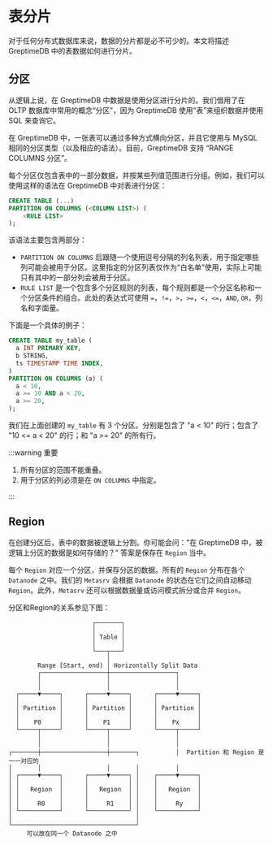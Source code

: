 # 表分片

对于任何分布式数据库来说，数据的分片都是必不可少的。本文将描述 GreptimeDB 中的表数据如何进行分片。

## 分区

从逻辑上说，在 GreptimeDB 中数据是使用分区进行分片的。我们借用了在 OLTP 数据库中常用的概念“分区”，因为 GreptimeDB 使用“表”来组织数据并使用 SQL 来查询它。

在 GreptimeDB 中，一张表可以通过多种方式横向分区，并且它使用与 MySQL 相同的分区类型（以及相应的语法）。目前，GreptimeDB 支持 “RANGE COLUMNS 分区”。

每个分区仅包含表中的一部分数据，并按某些列值范围进行分组。例如，我们可以使用这样的语法在 GreptimeDB 中对表进行分区：

```sql
CREATE TABLE (...)
PARTITION ON COLUMNS (<COLUMN LIST>) (
    <RULE LIST>
);
```

该语法主要包含两部分：
- `PARTITION ON COLUMNS` 后跟随一个使用逗号分隔的列名列表，用于指定哪些列可能会被用于分区。这里指定的分区列表仅作为“白名单”使用，实际上可能只有其中的一部分列会被用于分区。
- `RULE LIST` 是一个包含多个分区规则的列表，每个规则都是一个分区名称和一个分区条件的组合。此处的表达式可使用 `=`，`!=`，`>`，`>=`，`<`，`<=`，`AND`, `OR`，列名和字面量。

下面是一个具体的例子：

```sql
CREATE TABLE my_table (
  a INT PRIMARY KEY,
  b STRING,
  ts TIMESTAMP TIME INDEX,
)
PARTITION ON COLUMNS (a) (
  a < 10,
  a >= 10 AND a < 20,
  a >= 20,
);
```

我们在上面创建的 `my_table` 有 3 个分区。分别是包含了 "a < 10" 的行；包含了 "10 \<= a < 20" 的行；和 "a >= 20" 的所有行。

:::warning 重要

1. 所有分区的范围不能重叠。
2. 用于分区的列必须是在 `ON COLUMNS` 中指定。

:::

## Region

在创建分区后，表中的数据被逻辑上分割。你可能会问："在 GreptimeDB 中，被逻辑上分区的数据是如何存储的？" 答案是保存在 `Region` 当中。

每个 `Region` 对应一个分区，并保存分区的数据。所有的 `Region` 分布在各个 `Datanode` 之中。我们的 `Metasrv` 会根据 `Datanode`
的状态在它们之间自动移动 `Region`。此外，`Metasrv` 还可以根据数据量或访问模式拆分或合并 `Region`。

分区和Region的关系参见下图：

```text
                       ┌───────┐
                       │       │
                       │ Table │
                       │       │
                       └───┬───┘
                           │
        Range [Start, end) │ Horizontally Split Data
        ┌──────────────────┼──────────────────┐
        │                  │                  │
        │                  │                  │
  ┌─────▼─────┐      ┌─────▼─────┐      ┌─────▼─────┐
  │           │      │           │      │           │
  │ Partition │      │ Partition │      │ Partition │
  │           │      │           │      │           │
  │    P0     │      │    P1     │      │    Px     │
  └─────┬─────┘      └─────┬─────┘      └─────┬─────┘
        │                  │                  │
        │                  │                  │  
┌───────┼──────────────────┼───────┐          │  Partition 和 Region 是一一对应的
│       │                  │       │          │
│ ┌─────▼─────┐      ┌─────▼─────┐ │    ┌─────▼─────┐
│ │           │      │           │ │    │           │
│ │   Region  │      │   Region  │ │    │   Region  │
│ │           │      │           │ │    │           │
│ │     R0    │      │     R1    │ │    │     Ry    │
│ └───────────┘      └───────────┘ │    └───────────┘
│                                  │
└──────────────────────────────────┘
     可以放在同一个 Datanode 之中
```

